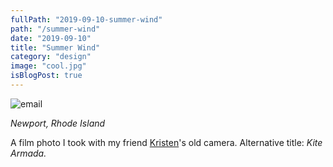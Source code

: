 ```yaml
---
fullPath: "2019-09-10-summer-wind"
path: "/summer-wind"
date: "2019-09-10"
title: "Summer Wind"
category: "design"
image: "cool.jpg"
isBlogPost: true
---
```


![email](./images/summerwind.jpg)

*Newport, Rhode Island*

A film photo I took with my friend [Kristen](http://www.kristineugenio.com/)'s old camera. Alternative title: *Kite Armada.*
